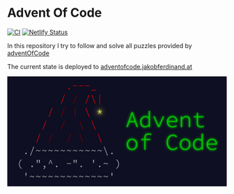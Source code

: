 # Advent Of Code

[![CI](https://github.com/JakobFerdinand/adventOfCode2021/actions/workflows/build.yml/badge.svg?branch=main)](https://github.com/JakobFerdinand/adventOfCode2021/actions/workflows/build.yml)
[![Netlify Status](https://api.netlify.com/api/v1/badges/bd43e3e6-2560-447a-beed-6ee421ad2152/deploy-status)](https://app.netlify.com/sites/adventofcodejakobferdinand/deploys)

In this repository I try to follow and solve all puzzles provided by [adventOfCode](https://adventofcode.com/)

The current state is deployed to [adventofcode.jakobferdinand.at](https://adventofcode.jakobferdinand.at)

![](assets/adventOfCode.jpg)
